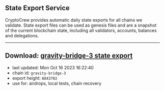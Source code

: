 ## State Export Service
CryptoCrew provides automatic daily state exports for all chains we validate. State export files can be used as genesis files and are a snapshot of the current blockchain state, including all validators, accounts, balances and delegations.

---
**Download: [gravity-bridge-3 state export](https://dl.ccvalidators.com/SERVICE/gravitybridge/gravity-bridge-3_export_8843702.json)**
---

- last updated: Mon Oct 16 2023 16:22:40
- chain id: `gravity-bridge-3`
- export height: `8843702`
- use for: airdrops, local tests, chain recovery
